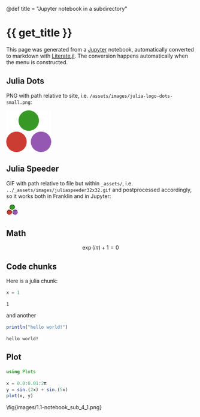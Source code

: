 
@def title = "Jupyter notebook in a subdirectory"

# {{ get_title }}


This page was generated from a [Jupyter](https://jupyter.org) notebook, automatically converted to markdown with [Literate.jl](https://github.com/fredrikekre/Literate.jl). The conversion happens automatically when the menu is constructed.


## Julia Dots

PNG with path relative to site, i.e. `/assets/images/julia-logo-dots-small.png`:

![Julia dots](/assets/images/julia-logo-dots-small.png)




## Julia Speeder

GIF with path relative to file but within `_assets/`, i.e. `../_assets/images/juliaspeeder32x32.gif` and postprocessed accordingly, so it works both in Franklin and in Jupyter:

![Julia speeder](/assets/images/juliaspeeder32x32.gif)


## Math

$$
\exp(i\pi) + 1 = 0
$$


## Code chunks

Here is a julia chunk:

```julia
x = 1
```

```
1
```




and another

```julia
println("hello world!")
```

```
hello world!
```




## Plot

```julia
using Plots
```


```julia
x = 0.0:0.01:2π
y = sin.(2x) + sin.(5x)
plot(x, y)
```

\fig{images/1.1-notebook_sub_4_1.png}
